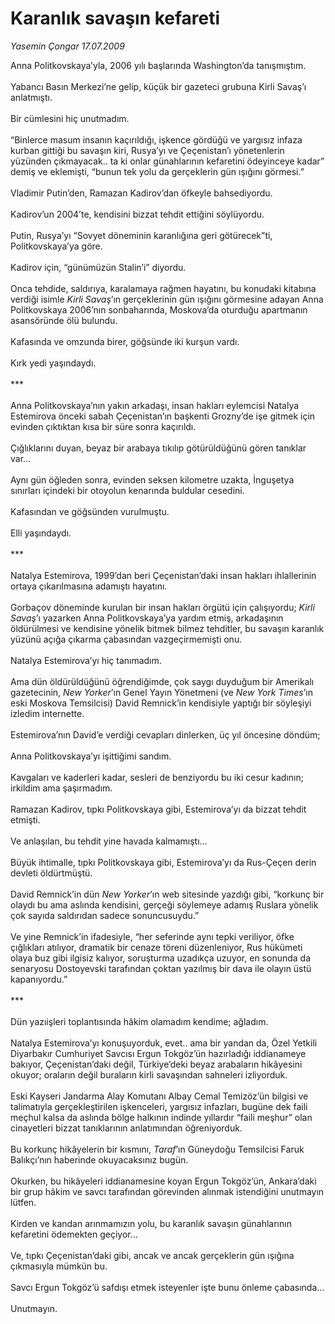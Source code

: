 # Karanlık savaşın kefareti

*Yasemin Çongar 17.07.2009*

<div class="taraf_structure_2col_1zq">
<div class="margen_n">



 <p>Anna Politkovskaya’yla, 2006 yılı başlarında Washington’da tanışmıştım. <br/><br/>Yabancı Basın Merkezi’ne gelip, küçük bir gazeteci grubuna Kirli Savaş’ı anlatmıştı. <br/><br/>Bir cümlesini hiç unutmadım. <br/><br/>“Binlerce masum insanın kaçırıldığı, işkence gördüğü ve yargısız infaza kurban gittiği bu savaşın kiri, Rusya’yı ve Çeçenistan’ı yönetenlerin yüzünden çıkmayacak.. ta ki onlar günahlarının kefaretini ödeyinceye kadar” demiş ve eklemişti, “bunun tek yolu da gerçeklerin gün ışığını görmesi.” <br/><br/>Vladimir Putin’den, Ramazan Kadirov’dan öfkeyle bahsediyordu. <br/><br/>Kadirov’un 2004’te, kendisini bizzat tehdit ettiğini söylüyordu. <br/><br/>Putin, Rusya’yı “Sovyet döneminin karanlığına geri götürecek”ti, Politkovskaya’ya göre. <br/><br/>Kadirov için, “günümüzün Stalin’i” diyordu. <br/><br/>Onca tehdide, saldırıya, karalamaya rağmen hayatını, bu konudaki kitabına verdiği isimle <i>Kirli Savaş</i>’ın gerçeklerinin gün ışığını görmesine adayan Anna Politkovskaya 2006’nın sonbaharında, Moskova’da oturduğu apartmanın asansöründe ölü bulundu. <br/><br/>Kafasında ve omzunda birer, göğsünde iki kurşun vardı. <br/><br/>Kırk yedi yaşındaydı. <br/><br/>*** <br/><br/>Anna Politkovskaya’nın yakın arkadaşı, insan hakları eylemcisi Natalya Estemirova önceki sabah Çeçenistan’ın başkenti Grozny’de işe gitmek için evinden çıktıktan kısa bir süre sonra kaçırıldı. <br/><br/>Çığlıklarını duyan, beyaz bir arabaya tıkılıp götürüldüğünü gören tanıklar var... <br/><br/>Aynı gün öğleden sonra, evinden seksen kilometre uzakta, İnguşetya sınırları içindeki bir otoyolun kenarında buldular cesedini. <br/><br/>Kafasından ve göğsünden vurulmuştu. <br/><br/>Elli yaşındaydı. <br/><br/>*** <br/><br/>Natalya Estemirova, 1999’dan beri Çeçenistan’daki insan hakları ihlallerinin ortaya çıkarılmasına adamıştı hayatını. <br/><br/>Gorbaçov döneminde kurulan bir insan hakları örgütü için çalışıyordu; <i>Kirli Savaş</i>’ı yazarken Anna Politkovskaya’ya yardım etmiş, arkadaşının öldürülmesi ve kendisine yönelik bitmek bilmez tehditler, bu savaşın karanlık yüzünü açığa çıkarma çabasından vazgeçirmemişti onu. <br/><br/>Natalya Estemirova’yı hiç tanımadım. <br/><br/>Ama dün öldürüldüğünü öğrendiğimde, çok saygı duyduğum bir Amerikalı gazetecinin, <i>New Yorker</i>’ın Genel Yayın Yönetmeni (ve <i>New York Times</i>’ın eski Moskova Temsilcisi) David Remnick’in kendisiyle yaptığı bir söyleşiyi izledim internette. <br/><br/>Estemirova’nın David’e verdiği cevapları dinlerken, üç yıl öncesine döndüm; <br/><br/>Anna Politkovskaya’yı işittiğimi sandım. <br/><br/>Kavgaları ve kaderleri kadar, sesleri de benziyordu bu iki cesur kadının; irkildim ama şaşırmadım. <br/><br/>Ramazan Kadirov, tıpkı Politkovskaya gibi, Estemirova’yı da bizzat tehdit etmişti. <br/><br/>Ve anlaşılan, bu tehdit yine havada kalmamıştı... <br/><br/>Büyük ihtimalle, tıpkı Politkovskaya gibi, Estemirova’yı da Rus-Çeçen derin devleti öldürtmüştü. <br/><br/>David Remnick’in dün <i>New Yorker</i>’ın web sitesinde yazdığı gibi, “korkunç bir olaydı bu ama aslında kendisini, gerçeği söylemeye adamış Ruslara yönelik çok sayıda saldırıdan sadece sonuncusuydu.” <br/><br/>Ve yine Remnick’in ifadesiyle, “her seferinde aynı tepki veriliyor, öfke çığlıkları atılıyor, dramatik bir cenaze töreni düzenleniyor, Rus hükümeti olaya buz gibi ilgisiz kalıyor, soruşturma uzadıkça uzuyor, en sonunda da senaryosu Dostoyevski tarafından çoktan yazılmış bir dava ile olayın üstü kapanıyordu.” <br/><br/>*** <br/><br/>Dün yazıişleri toplantısında hâkim olamadım kendime; ağladım. <br/><br/>Natalya Estemirova’yı konuşuyorduk, evet.. ama bir yandan da, Özel Yetkili Diyarbakır Cumhuriyet Savcısı Ergun Tokgöz’ün hazırladığı iddianameye bakıyor, Çeçenistan’daki değil, Türkiye’deki beyaz arabaların hikâyesini okuyor; oraların değil buraların kirli savaşından sahneleri izliyorduk. <br/><br/>Eski Kayseri Jandarma Alay Komutanı Albay Cemal Temizöz’ün bilgisi ve talimatıyla gerçekleştirilen işkenceleri, yargısız infazları, bugüne dek faili meçhul kalsa da aslında bölge halkının indinde yıllardır “faili meşhur” olan cinayetleri bizzat tanıklarının anlatımından öğreniyorduk. <br/><br/>Bu korkunç hikâyelerin bir kısmını, <i>Taraf</i>’ın Güneydoğu Temsilcisi Faruk Balıkçı’nın haberinde okuyacaksınız bugün. <br/><br/>Okurken, bu hikâyeleri iddianamesine koyan Ergun Tokgöz’ün, Ankara’daki bir grup hâkim ve savcı tarafından görevinden alınmak istendiğini unutmayın lütfen. <br/><br/>Kirden ve kandan arınmamızın yolu, bu karanlık savaşın günahlarının kefaretini ödemekten geçiyor... <br/><br/>Ve, tıpkı Çeçenistan’daki gibi, ancak ve ancak gerçeklerin gün ışığına çıkmasıyla mümkün bu. <br/><br/>Savcı Ergun Tokgöz’ü safdışı etmek isteyenler işte bunu önleme çabasında...<br/><br/>Unutmayın.</p>
<br/>
<br/>
<br/>



<br/>


<div id="taraf_not">
</div>

</div>


</div>
